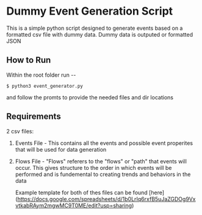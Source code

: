 # Dummy Event Generation Script
This is a simple python script designed to generate events based on a formatted csv file with dummy data. Dummy data is outputed or formatted JSON
## How to Run
Within the root folder run --
``` linux
$ python3 event_generator.py
``` 
and follow the promts to provide the needed files and dir locations

## Requirements
2 csv files:
1) Events File - This contains all the events and possible event properites that will be used for data generation
2) Flows File - "Flows" referers to the "flows" or "path" that events will occur. This gives structure to the order in which events will be performed and is fundemental to creating trends and behaviors in the data

   Example template for both of thes files can be found [here] (https://docs.google.com/spreadsheets/d/1b0LrIq6rxfB5uJaZGDOg9VxvtkabRAym2mgwMC9T0ME/edit?usp=sharing)
